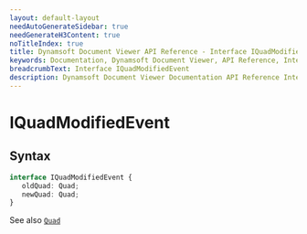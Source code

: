 ```yaml
---
layout: default-layout
needAutoGenerateSidebar: true
needGenerateH3Content: true
noTitleIndex: true
title: Dynamsoft Document Viewer API Reference - Interface IQuadModifiedEvent
keywords: Documentation, Dynamsoft Document Viewer, API Reference, Interface IQuadModifiedEvent
breadcrumbText: Interface IQuadModifiedEvent
description: Dynamsoft Document Viewer Documentation API Reference Interface IQuadModifiedEvent Page
---
```


# IQuadModifiedEvent

## Syntax

```typescript
interface IQuadModifiedEvent {
   oldQuad: Quad;
   newQuad: Quad;
}
```

See also [`Quad`](/api/enumeration-type/quad.md)

